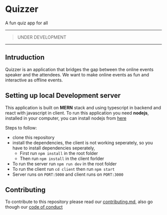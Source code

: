 # Quizzer
A fun quiz app for all

---
> UNDER DEVELOPMENT
---

## Intruduction 
Quizzer is an application that bridges the gap between the online events speaker and the attendees. We want to make online events as fun and interactive as offline events. 

## Setting up local Development server 
This application is built on **MERN** stack and using typescript in backend and react with javascript in client. 
To run this application you need **nodejs**, installed in your computer, you can install nodejs from [here](https://nodejs.org/en/)

Steps to follow:
- clone this repository
- install the dependencies, the client is not working seperately, so you have to install dependencies seperately, 
  - First run `npm install` in the root folder 
  - Then run `npm install` in the client forlder 
- To run the server run `npm run dev` in the root folder
- To run the client run `cd client` then run `npm start`
- Server runs on `PORT:5000` and client runs on `PORT:3000`


## Contributing 
To contribute to this repository please read our [contributing.md](https://github.com/Tech-Phantoms/Quizzer/blob/master/CONTRIBUTING.md),
also go though our [code of conduct](https://github.com/Tech-Phantoms/Quizzer/blob/master/CODE_OF_CONDUCT.md)

